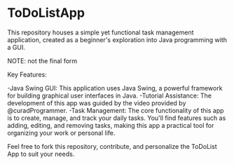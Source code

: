 # ToDoListApp
This repository houses a simple yet functional task management application, created as a beginner's exploration into Java programming with a GUI.

NOTE: not the final form

Key Features:

-Java Swing GUI: This application uses Java Swing, a powerful framework for building graphical user interfaces in Java.
-Tutorial Assistance: The development of this app was guided by the video provided by @curadProgrammer.
-Task Management: The core functionality of this app is to create, manage, and track your daily tasks. You'll find features such as adding, editing, and removing tasks, making this app a practical tool for organizing your work or personal life.

Feel free to fork this repository, contribute, and personalize the ToDoList App to suit your needs.
